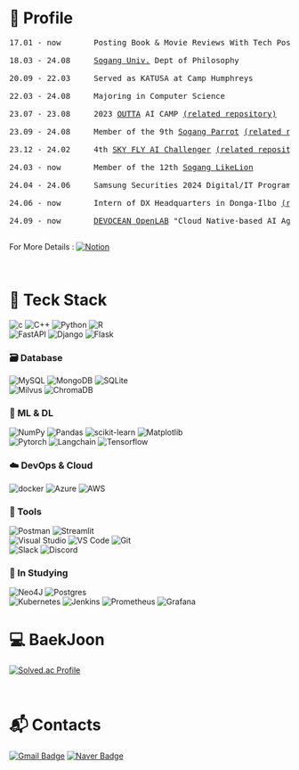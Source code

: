# :page_facing_up: Profile 
<pre>
17.01 - now       Posting Book & Movie Reviews With Tech Posting on <a href="https://blog.naver.com/rlehd201">Blog</a> <br>
18.03 - 24.08     <a href='https://www.sogang.ac.kr'>Sogang Univ.</a> Dept of Philosophy <br>
20.09 - 22.03     Served as KATUSA at Camp Humphreys <br>
22.03 - 24.08     Majoring in Computer Science <br>
23.07 - 23.08     2023 <a href='https://linktr.ee/outta_official'>OUTTA</a> AI CAMP <a href="https://github.com/namkidong98/OUTTA_AI_BootCamp">(related repository)</a> <br>
23.09 - 24.08     Member of the 9th <a href="https://sogang-parrot.notion.site/sogang-parrot/Sogang-Parrot-ab6f98ec38b24a3d8d1da775813a7893">Sogang Parrot</a> <a href="https://github.com/namkidong98/Sogang-Parrot_2023-02">(related repository)</a> <br>
23.12 - 24.02     4th <a href='https://www.skttechacademy.com'>SKY FLY AI Challenger</a> <a href="https://github.com/namkidong98/SKT_FLY_AI_Challenger4">(related repository)</a><br>
24.03 - now       Member of the 12th <a href="https://www.likelionsg.site/">Sogang LikeLion</a> <br>
24.04 - 24.06     Samsung Securities 2024 Digital/IT Program - Grand Prize <a href="https://github.com/namkidong98/Samsung_OCR-Chatbot">(related repository)</a><br>
24.06 - now       Intern of DX Headquarters in Donga-Ilbo <a href="https://github.com/namkidong98/Donga_Recommend_Article">(related repository)</a><br>
24.09 - now       <a href="https://devocean.sk.com/blog/index.do?techType=OPENLAB">DEVOCEAN OpenLAB</a> "Cloud Native-based AI Agent Development for Traveling" & "Toy project using Open API"<br>
</pre>
For More Details : [![Notion](https://img.shields.io/badge/notion-000000.svg?&style=for-the-badge&logo=notion&logoColor=white)](https://www.notion.so/namkidong98/Nam-Kidong-s-Portfolio-4fa9ac06d1e74ac6bf2fb55a4c040189)

<br>

# :star2: Teck Stack

![c](https://img.shields.io/badge/C-A8B9CC.svg?&style=for-the-badge&logo=c&logoColor=white)
![C++](https://img.shields.io/badge/c++-%2300599C.svg?style=for-the-badge&logo=c%2B%2B&logoColor=white)
![Python](https://img.shields.io/badge/python-3670A0?style=for-the-badge&logo=python&logoColor=white)
![R](https://img.shields.io/badge/r-%23276DC3.svg?style=for-the-badge&logo=r&logoColor=white)
<br>
![FastAPI](https://img.shields.io/badge/fastapi-009688.svg?&style=for-the-badge&logo=fastapi&logoColor=white)
![Django](https://img.shields.io/badge/Django-092E20.svg?&style=for-the-badge&logo=Django&logoColor=white)
![Flask](https://img.shields.io/badge/Flask-000000.svg?&style=for-the-badge&logo=Flask&logoColor=white)

### 🗃️ Database
![MySQL](https://img.shields.io/badge/MySQL-4479A1.svg?&style=for-the-badge&logo=MySQL&logoColor=white)
![MongoDB](https://img.shields.io/badge/mongodb-47A248.svg?&style=for-the-badge&logo=MongoDB&logoColor=white)
![SQLite](https://img.shields.io/badge/sqlite-%2307405e.svg?style=for-the-badge&logo=sqlite&logoColor=white)
<br>
![Milvus](https://img.shields.io/badge/milvus-00A1EA.svg?&style=for-the-badge&logo=Milvus&logoColor=white)
![ChromaDB](https://img.shields.io/badge/ChromaDB-FF5534.svg?&style=for-the-badge&logo=ChromaDB&logoColor=white)

### 🤖 ML & DL
![NumPy](https://img.shields.io/badge/numpy-%23013243.svg?style=for-the-badge&logo=numpy&logoColor=white)
![Pandas](https://img.shields.io/badge/pandas-%23150458.svg?style=for-the-badge&logo=pandas&logoColor=white)
![scikit-learn](https://img.shields.io/badge/scikit--learn-%23F7931E.svg?style=for-the-badge&logo=scikit-learn&logoColor=white)
![Matplotlib](https://img.shields.io/badge/Matplotlib-%23ffffff.svg?style=for-the-badge&logo=Matplotlib&logoColor=black)
<br>
![Pytorch](https://img.shields.io/badge/pytorch-EE4C2C.svg?&style=for-the-badge&logo=pytorch&logoColor=white)
![Langchain](https://img.shields.io/badge/langchain-1C3C3C.svg?&style=for-the-badge&logo=langchain&logoColor=white)
![Tensorflow](https://img.shields.io/badge/tensorflow-FF6F00.svg?&style=for-the-badge&logo=tensorflow&logoColor=white)
<br>
### ☁️ DevOps & Cloud
![docker](https://img.shields.io/badge/docker-2496ED.svg?&style=for-the-badge&logo=docker&logoColor=white)
![Azure](https://img.shields.io/badge/azure-%230072C6.svg?style=for-the-badge&logo=microsoftazure&logoColor=white)
![AWS](https://img.shields.io/badge/AWS-%23FF9900.svg?style=for-the-badge&logo=amazon-aws&logoColor=white)
<br>

### 🧰 Tools
![Postman](https://img.shields.io/badge/Postman-FF6C37?style=for-the-badge&logo=postman&logoColor=white)
![Streamlit](https://img.shields.io/badge/Streamlit-FF4B4B?style=for-the-badge&logo=streamlit&logoColor=white)
<br>
![Visual Studio](https://img.shields.io/badge/Visual%20Studio-5C2D91.svg?&style=for-the-badge&logo=Visual%20Studio&logoColor=white)
![VS Code](https://img.shields.io/badge/VS%20Code-007ACC.svg?&style=for-the-badge&logo=Visual%20Studio%20Code&logoColor=white)
![Git](https://img.shields.io/badge/Git-F05032.svg?&style=for-the-badge&logo=Git&logoColor=white)
<br>
![Slack](https://img.shields.io/badge/Slack-4A154B.svg?&style=for-the-badge&logo=Slack&logoColor=white)
![Discord](https://img.shields.io/badge/Discord-5865F2.svg?&style=for-the-badge&logo=Discord&logoColor=white)
<br>
### 📝 In Studying
![Neo4J](https://img.shields.io/badge/Neo4j-008CC1?style=for-the-badge&logo=neo4j&logoColor=white)
![Postgres](https://img.shields.io/badge/postgres-%23316192.svg?style=for-the-badge&logo=postgresql&logoColor=white)
<br>
![Kubernetes](https://img.shields.io/badge/Kubernetes-326CE5?style=for-the-badge&logo=Kubernetes&logoColor=white)
![Jenkins](https://img.shields.io/badge/Jenkins-D24939?style=for-the-badge&logo=Jenkins&logoColor=white)
![Prometheus](https://img.shields.io/badge/Prometheus-E6522C?style=for-the-badge&logo=Prometheus&logoColor=white)
![Grafana](https://img.shields.io/badge/Grafana-F46800?style=for-the-badge&logo=Grafana&logoColor=white)


# :computer: BaekJoon
[![Solved.ac Profile](http://mazassumnida.wtf/api/v2/generate_badge?boj=rlehd201)](https://solved.ac/rlehd201/)

<br>

# :mailbox_with_mail: Contacts
[![Gmail Badge](https://img.shields.io/badge/Gmail-d14836?style=flat-square&logo=Gmail&logoColor=white&link=mailto:rlehd201@gmail.com)](mailto:rlehd201@gmail.com)
[![Naver Badge](https://img.shields.io/badge/Naver-03C75A?style=flat-square&logo=Naver&logoColor=white&link=mailto:rlehd201@naver.com)](mailto:rlehd201@naver.com)
